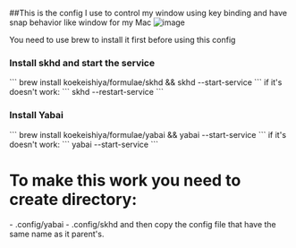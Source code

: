 ##This is the config I use to control my window using key binding and have snap behavior like window for my Mac
![image](https://github.com/user-attachments/assets/9aa6b66e-8f48-4a57-84b8-47cc544779e4)
<p>You need to use brew to install it first before using this config</p>
<h3>Install skhd and start the service </h3>
```
brew install koekeishiya/formulae/skhd && skhd --start-service
```
if it's doesn't work:
```
skhd --restart-service
```
<h3>Install Yabai</h3>
```
brew install koekeishiya/formulae/yabai && yabai --start-service
```
if it's doesn't work:
```
yabai --start-service
```

<h1>To make this work you need to create directory:</h1>
- .config/yabai
- .config/skhd
and then copy the config file that have the same name as it parent's.
